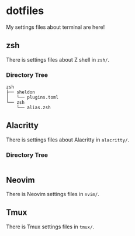 # dotfiles

My settings files about terminal are here!

## zsh

There is settings files about Z shell in `zsh/`.

### Directory Tree

```plaintext
zsh
├── sheldon
│   └── plugins.toml
└── zsh
    └── alias.zsh
```

## Alacritty

There is settings files about Alacritty in `alacritty/`.

### Directory Tree

```plaintext
```

## Neovim

There is Neovim settings files in `nvim/`.

## Tmux

There is Tmux settings files in `tmux/`.

